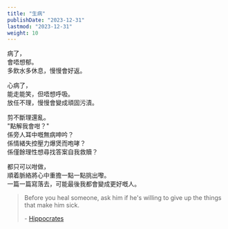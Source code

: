 ```yaml
---
title: "生病"
publishDate: "2023-12-31"
lastmod: "2023-12-31"
weight: 10
---
```


病了，<br/>
會唔想郁。<br/>
多飲水多休息，慢慢會好返。<br/>

心病了，<br/>
能走能笑，但唔想呼吸。<br/>
放任不理，慢慢會變成頑固污漬。<br/>

剪不斷理還亂。<br/>
"點解我會咁？"<br/>
係旁人耳中嘅無病呻吟？<br/>
係情緒失控壓力爆煲而咆哮？<br/>
係僅餘理性想尋找答案自我救贖？<br/>

都只可以咁做，<br/>
順着脈絡將心中重擔一點一點挑出嚟。<br/>
一篇一篇寫落去，可能最後我都會變成更好嘅人。<br/>

> Before you heal someone, ask him if he's willing to give up the things that make him sick.
>
> \- [Hippocrates](https://www.goodreads.com/quotes/9576619-before-you-heal-someone-ask-him-if-he-s-willing-to)

